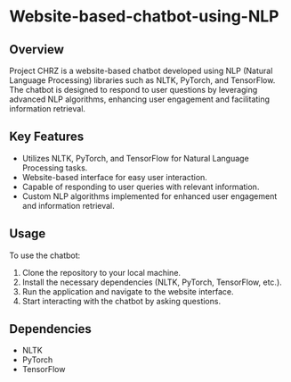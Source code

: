 # Website-based-chatbot-using-NLP

## Overview
Project CHRZ is a website-based chatbot developed using NLP (Natural Language Processing) libraries such as NLTK, PyTorch, and TensorFlow. The chatbot is designed to respond to user questions by leveraging advanced NLP algorithms, enhancing user engagement and facilitating information retrieval.

## Key Features
- Utilizes NLTK, PyTorch, and TensorFlow for Natural Language Processing tasks.
- Website-based interface for easy user interaction.
- Capable of responding to user queries with relevant information.
- Custom NLP algorithms implemented for enhanced user engagement and information retrieval.

## Usage
To use the chatbot:
1. Clone the repository to your local machine.
2. Install the necessary dependencies (NLTK, PyTorch, TensorFlow, etc.).
3. Run the application and navigate to the website interface.
4. Start interacting with the chatbot by asking questions.

## Dependencies
- NLTK
- PyTorch
- TensorFlow



